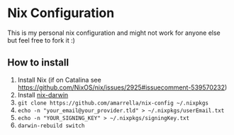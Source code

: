 # Nix Configuration

This is my personal nix configuration and might not work for anyone else but feel free to fork it :) 

## How to install
1. Install Nix (if on Catalina see https://github.com/NixOS/nix/issues/2925#issuecomment-539570232) 
2. Install [nix-darwin](https://github.com/LnL7/nix-darwin/) 
3. `git clone https://github.com/amarrella/nix-config ~/.nixpkgs`
4. `echo -n "your_email@your_provider.tld" > ~/.nixpkgs/userEmail.txt`
5. `echo -n "YOUR_SIGNING_KEY" > ~/.nixpkgs/signingKey.txt`
6. `darwin-rebuild switch`

